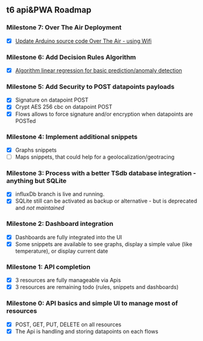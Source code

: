 ## t6 api&PWA Roadmap
### Milestone 7: Over The Air Deployment
  - [x] [Update Arduino source code Over The Air - using Wifi](https://api.internetcollaboratif.info/news/2020-04-11-newsletter-ota)
  
### Milestone 6: Add Decision Rules Algorithm
  - [x] [Algorithm linear regression for basic prediction/anomaly detection](https://api.internetcollaboratif.info/news/2020-03-10-newsletter-linearegression)
  
### Milestone 5: Add Security to POST datapoints payloads
  - [x] Signature on datapoint POST
  - [x] Crypt AES 256 cbc on datapoint POST
  - [x] Flows allows to force signature and/or encryption when datapoints are POSTed

### Milestone 4: Implement additional snippets
  - [x] Graphs snippets
  - [ ] Maps snippets, that could help for a geolocalization/geotracing

### Milestone 3: Process with a better TSdb database integration - anything but SQLite
  - [x] influxDb branch is live and running.
  - [x] SQLite still can be activated as backup or alternative - but is deprecated and *not maintained*

### Milestone 2: Dashboard integration
  - [x] Dashboards are fully integrated into the UI
  - [x] Some snippets are available to see graphs, display a simple value (like temperature), or display current date

### Milestone 1: API completion
  - [x] 3 resources are fully manageable via Apis
  - [x] 3 resources are remaining todo (rules, snippets and dashboards)

### Milestone 0: API basics and simple UI to manage most of resources
  - [x] POST, GET, PUT, DELETE on all resources
  - [x] The Api is handling and storing datapoints on each flows

